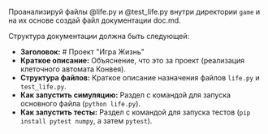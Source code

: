 Проанализируй файлы @life.py и @test_life.py внутри директории `game` и на их основе создай файл документации doc.md.

Структура документации должна быть следующей:
-   **Заголовок:** # Проект "Игра Жизнь"
-   **Краткое описание:** Объяснение, что это за проект (реализация клеточного автомата Конвея).
-   **Структура файлов:** Краткое описание назначения файлов `life.py` и `test_life.py`.
-   **Как запустить симуляцию:** Раздел с командой для запуска основного файла (`python life.py`).
-   **Как запустить тесты:** Раздел с командой для запуска тестов (`pip install pytest numpy`, а затем `pytest`).